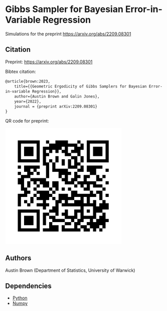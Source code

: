 # Gibbs Sampler for Bayesian Error-in-Variable Regression

Simulations for the preprint https://arxiv.org/abs/2209.08301

## Citation

Preprint: https://arxiv.org/abs/2209.08301

Bibtex citation:
```
@article{brown:2023,
    title={{Geometric Ergodicity of Gibbs Samplers for Bayesian Error-in-variable Regression}}, 
    author={Austin Brown and Galin Jones},
    year={2022},
    journal = {preprint arXiv:2209.08301}
}
```

QR code for preprint:

![](https://github.com/austindavidbrown/BayesEIV/blob/main/qr.png?raw=true)

## Authors

Austin Brown (Department of Statistics, University of Warwick)

## Dependencies

* [Python](https://www.python.org)
* [Numpy](http://numpy.org/)
